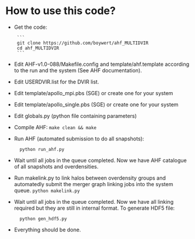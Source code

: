 How to use this code?
======================

- Get the code:

       ```
       git clone https://github.com/boywert/ahf_MULTIDVIR
       cd ahf_MULTIDVIR
       ```

- Edit AHF-v1.0-088/Makefile.config and template/ahf.template according to the run and the system (See AHF documentation).

- Edit USERDVIR.list for the DVIR list.

- Edit template/apollo_mpi.pbs (SGE) or create one for your system

- Edit template/apollo_single.pbs (SGE) or create one for your system

- Edit globals.py (python file containing parameters) 
  
- Compile AHF:
  	  ```
  	  make clean && make
	  ```
	  
- Run AHF (automated submission to do all snapshots):
  ```
	python run_ahf.py
  ```
	  
- Wait until all jobs in the queue completed. Now we have AHF catalogue of all snapshots and overdensities.

- Run makelink.py to link halos between overdensity groups and automatedly submit the merger graph linking jobs into the system queue.
      ```
      python makelink.py
      ```
      
- Wait until all jobs in the queue completed. Now we have all linking required but they are still in internal format. To generate HDF5 file:

  ```
	python gen_hdf5.py
	```

- Everything should be done.




